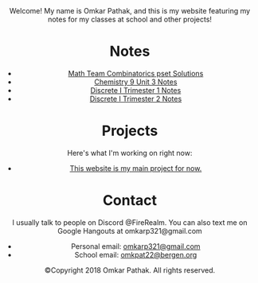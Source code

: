 
<html>
  <header>
  <head>
    <meta charset="utf-8">
    <link href="https://fonts.googleapis.com/css?family=Open+Sans+Condensed:300|Sonsie+One" rel="stylesheet" type="text/css">
    <link rel="stylesheet" href="style.css">
  Welcome! My name is Omkar Pathak, and this is my website featuring my notes for my classes at school and other projects!
  <html lang="en">
<body>
<div class="container">
    <div class="main">
        <div class="slider"><h1>Notes</h1></div>
      <div class="content">
          <ul>
            <li><a href="https://www.overleaf.com/read/tppjwqcdxdmd">Math Team Combinatorics pset Solutions</a>
            </li>  
            <li> <a href = "https://www.overleaf.com/read/fzsmsymhsmxc"> Chemistry 9 Unit 3 Notes </a>
            <li> <a href = "https://www.overleaf.com/read/nshfqnjkcxkz"> Discrete I Trimester 1 Notes </a>
            <li> <a href = "https://www.overleaf.com/read/prtbqfksmgzt"> Discrete I Trimester 2 Notes </a>
          </ul>
<div class="container">
    <div class="main">
        <div class="slider"><h1>Projects</h1></div>
        <div class="content">
            Here's what I'm working on right now:
            <ul>
                <li><a href="https://github.com/OmkarP321/OmkarP321.github.io">This website is my main project for now.</a></li>
            </ul>
        </div>
    </div>
</div>

<div class="container">
    <div class="main">
        <div class="slider"><h1>Contact</h1></div>
        <div class="content">
            I usually talk to people on Discord @FireRealm. You can also text me on Google Hangouts at omkarp321@gmail.com<br>
            <ul>
                <li>Personal email: <span><a href="mailto:omkarp321@gmail.com">omkarp321@gmail.com</a></span></li>
                <li>School email: <span><a href="omkpat22@bergen.org">omkpat22@bergen.org</a></span></li>
            </ul>    
        </div>
    </div>
</div>

<footer>
  <p>©Copyright 2018 Omkar Pathak. All rights reserved. </p>
</footer>


